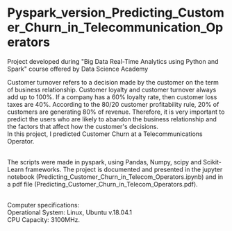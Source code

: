 # Pyspark_version_Predicting_Customer_Churn_in_Telecommunication_Operators
Project developed during "Big Data Real-Time Analytics using Python and Spark" course offered by Data Science Academy

Customer turnover refers to a decision made by the customer on the term of business relationship. Customer loyalty and customer turnover always add up to 100%. If a company has a 60% loyalty rate, then customer loss taxes are 40%. According to the 80/20 customer profitability rule, 20% of customers are generating 80% of revenue. Therefore, it is very important to predict the users who are likely to abandon the business relationship and the factors that affect how the customer's decisions.<br>
In this project, I predicted Customer Churn at a Telecommunications Operator. <br> <br>

The scripts were made in pyspark, using Pandas, Numpy, scipy and Scikit-Learn frameworks. The project is documented and presented in the jupyter notebook (Predicting_Customer_Churn_in_Telecom_Operators.ipynb) and in a pdf file (Predicting_Customer_Churn_in_Telecom_Operators.pdf).<br> <br>

Computer specifications:<br>
Operational System: Linux, Ubuntu v.18.04.1<br>
CPU Capacity: 3100MHz.